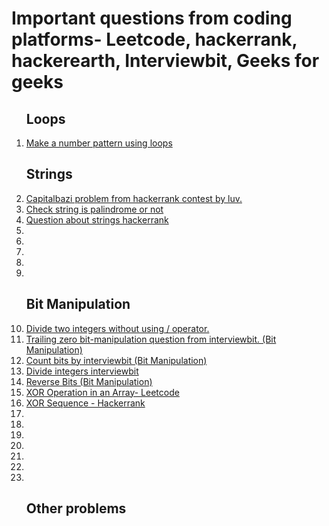 # Important questions from coding platforms- Leetcode, hackerrank, hackerearth, Interviewbit, Geeks for geeks

<ol>

## Loops 
<li><a href="loops/pattern.cpp">Make a number pattern using loops</a></li>

## Strings
<li><a href="strings/capitalbazi.cpp">Capitalbazi problem from hackerrank contest by luv.</a></li>
<li><a href="strings/palindrome.cpp">Check string is palindrome or not</a></li>
<li><a href="strings/string.cpp">Question about strings hackerrank</a></li>
<li><a href="strings/.cpp"></a></li>
<li><a href="strings/.cpp"></a></li>
<li><a href="strings/.cpp"></a></li>
<li><a href="strings/.cpp"></a></li>
<li><a href="strings/.cpp"></a></li>



## Bit Manipulation
<li><a href="bit-manipulation/devide.cpp">Divide two integers without using / operator.</a></li>
<li><a href="bit-manipulation/trailingzero.cpp">Trailing zero bit-manipulation question from interviewbit. (Bit Manipulation)</a></li>
<li><a href="bit-manipulation/bitcount.cpp">Count bits by interviewbit  (Bit Manipulation)</a></li>
<li><a href="bit-manipulation/divideinteger.cpp">Divide integers interviewbit </a></li>
<li><a href="bit-manipulation/reversebits.cpp">Reverse Bits (Bit Manipulation) </a></li>
<li><a href="bit-manipulation/leetcode-xor-array.cpp">XOR Operation in an Array- Leetcode</a></li>
<li><a href="bit-manipulation/xor-sequence.cpp">XOR Sequence - Hackerrank</a></li>
<li><a href="bit-manipulation/.cpp"></a></li>
<li><a href="bit-manipulation/.cpp"></a></li>
<li><a href="bit-manipulation/.cpp"></a></li>
<li><a href="bit-manipulation/.cpp"></a></li>
<li><a href="bit-manipulation/.cpp"></a></li>
<li><a href="bit-manipulation/.cpp"></a></li>
<li><a href="bit-manipulation/.cpp"></a></li>







## Other problems

</ol>